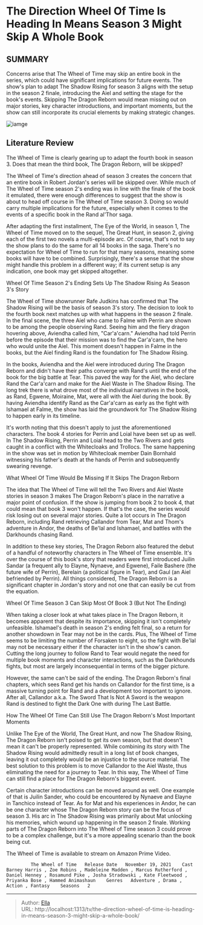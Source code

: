 # The Direction Wheel Of Time Is Heading In Means Season 3 Might Skip A Whole Book


## SUMMARY 



  Concerns arise that The Wheel of Time may skip an entire book in the series, which could have significant implications for future events.   The show&#39;s plan to adapt The Shadow Rising for season 3 aligns with the setup in the season 2 finale, introducing the Aiel and setting the stage for the book&#39;s events.   Skipping The Dragon Reborn would mean missing out on major stories, key character introductions, and important moments, but the show can still incorporate its crucial elements by making strategic changes.  

![iamge](https://static1.srcdn.com/wordpress/wp-content/uploads/2024/01/wheeloftime_mightskip_book-1.jpg)

## Literature Review
The Wheel of Time is clearly gearing up to adapt the fourth book in season 3. Does that mean the third book, The Dragon Reborn, will be skipped?




The Wheel of Time&#39;s direction ahead of season 3 creates the concern that an entire book in Robert Jordan&#39;s series will be skipped over. While much of The Wheel of Time season 2&#39;s ending was in line with the finale of the book it emulated, there were enough differences to suggest that the show is about to head off course in The Wheel of Time season 3. Doing so would carry multiple implications for the future, especially when it comes to the events of a specific book in the Rand al&#39;Thor saga.




After adapting the first installment, The Eye of the World, in season 1, The Wheel of Time moved on to the sequel, The Great Hunt, in season 2, giving each of the first two novels a multi-episode arc. Of course, that&#39;s not to say the show plans to do the same for all 14 books in the saga. There&#39;s no expectation for Wheel of Time to run for that many seasons, meaning some books will have to be combined. Surprisingly, there&#39;s a sense that the show might handle this problem in a different way; if its current setup is any indication, one book may get skipped altogether.


 Wheel Of Time Season 2&#39;s Ending Sets Up The Shadow Rising As Season 3&#39;s Story 
          

The Wheel of Time showrunner Rafe Judkins has confirmed that The Shadow Rising will be the basis of season 3&#39;s story. The decision to look to the fourth book next matches up with what happens in the season 2 finale. In the final scene, the three Aiel who came to Falme with Perrin are shown to be among the people observing Rand. Seeing him and the fiery dragon hovering above, Aviendha called him, &#34;Car&#39;a&#39;carn.&#34; Aviendha had told Perrin before the episode that their mission was to find the Car&#39;a&#39;carn, the hero who would unite the Aiel. This moment doesn&#39;t happen in Falme in the books, but the Aiel finding Rand is the foundation for The Shadow Rising.




In the books, Aviendha and the Aiel were introduced during The Dragon Reborn and didn&#39;t have their paths converge with Rand&#39;s until the end of the book for the big battle at Tear. This paved the way for the Aiel, who declare Rand the Car&#39;a&#39;carn and make for the Aiel Waste in The Shadow Rising. The long trek there is what drove most of the individual narratives in the book, as Rand, Egwene, Moiraine, Mat, were all with the Aiel during the book. By having Aviendha identify Rand as the Car&#39;a&#39;carn as early as the fight with Ishamael at Falme, the show has laid the groundwork for The Shadow Rising to happen early in its timeline.

It&#39;s worth noting that this doesn&#39;t apply to just the aforementioned characters. The book 4 stories for Perrin and Loial have been set up as well. In The Shadow Rising, Perrin and Loial head to the Two Rivers and gets caught in a conflict with the Whitecloaks and Trollocs. The same happening in the show was set in motion by Whitecloak member Dain Bornhald witnessing his father&#39;s death at the hands of Perrin and subsequently swearing revenge.






 What Wheel Of Time Would Be Missing If It Skips The Dragon Reborn 
          

The idea that The Wheel of Time will tell the Two Rivers and Aiel Waste stories in season 3 makes The Dragon Reborn&#39;s place in the narrative a major point of confusion. If the show is jumping from book 2 to book 4, that could mean that book 3 won&#39;t happen. If that&#39;s the case, the series would risk losing out on several major stories. Quite a lot occurs in The Dragon Reborn, including Rand retrieving Callandor from Tear, Mat and Thom&#39;s adventure in Andor, the deaths of Be&#39;lal and Ishamael, and battles with the Darkhounds chasing Rand.

In addition to these key stories, The Dragon Reborn also featured the debut of a handful of noteworthy characters in The Wheel of Time ensemble. It&#39;s over the course of this book&#39;s story that readers were first introduced Juilin Sandar (a frequent ally to Elayne, Nynaeve, and Egwene), Faile Bashere (the future wife of Perrin), Berelain (a political figure in Tear), and Gaul (an Aiel befriended by Perrin). All things considered, The Dragon Reborn is a significant chapter in Jordan&#39;s story and not one that can easily be cut from the equation.






 Wheel Of Time Season 3 Can Skip Most Of Book 3 (But Not The Ending) 
          

When taking a closer look at what takes place in The Dragon Reborn, it becomes apparent that despite its importance, skipping it isn&#39;t completely unfeasible. Ishamael&#39;s death in season 2&#39;s ending felt final, so a return for another showdown in Tear may not be in the cards. Plus, The Wheel of Time seems to be limiting the number of Forsaken to eight, so the fight with Be&#39;lal may not be necessary either if the character isn&#39;t in the show&#39;s canon. Cutting the long journey to follow Rand to Tear would negate the need for multiple book moments and character interactions, such as the Darkhounds fights, but most are largely inconsequential in terms of the bigger picture.

However, the same can&#39;t be said of the ending. The Dragon Reborn&#39;s final chapters, which sees Rand get his hands on Callandor for the first time, is a massive turning point for Rand and a development too important to ignore. After all, Callandor a.k.a. The Sword That Is Not A Sword is the weapon Rand is destined to fight the Dark One with during The Last Battle.






 How The Wheel Of Time Can Still Use The Dragon Reborn&#39;s Most Important Moments 
         

Unlike The Eye of the World, The Great Hunt, and now The Shadow Rising, The Dragon Reborn isn&#39;t poised to get its own season, but that doesn&#39;t mean it can&#39;t be properly represented. While combining its story with The Shadow Rising would admittedly result in a long list of book changes, leaving it out completely would be an injustice to the source material. The best solution to this problem is to move Callandor to the Aiel Waste, thus eliminating the need for a journey to Tear. In this way, The Wheel of Time can still find a place for The Dragon Reborn&#39;s biggest event.

Certain character introductions can be moved around as well. One example of that is Juilin Sander, who could be encountered by Nynaeve and Elayne in Tanchico instead of Tear. As for Mat and his experiences in Andor, he can be one character whose The Dragon Reborn story can be the focus of season 3. His arc in The Shadow Rising was primarily about Mat unlocking his memories, which wound up happening in the season 2 finale. Working parts of The Dragon Reborn into The Wheel of Time season 3 could prove to be a complex challenge, but it&#39;s a more appealing scenario than the book being cut.






The Wheel of Time is available to stream on Amazon Prime Video.




             The Wheel of Time   Release Date   November 19, 2021    Cast   Barney Harris , Zoe Robins , Madeleine Madden , Marcus Rutherford , Daniel Henney , Rosamund Pike , Josha Stradowski , Kate Fleetwood , Priyanka Bose , Hammed Animashaun    Genres   Adventure , Drama , Action , Fantasy    Seasons   2       


---

> Author: [Ella](https://instagram.hk.cn/)  
> URL: http://localhost:1313/tv/the-direction-wheel-of-time-is-heading-in-means-season-3-might-skip-a-whole-book/  


